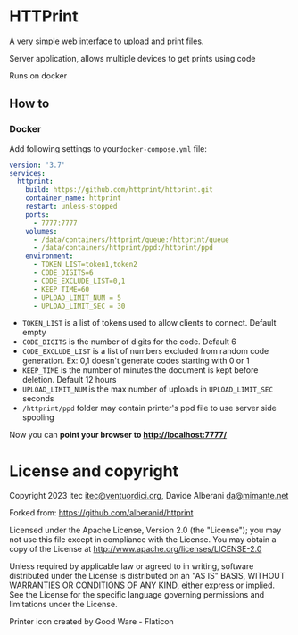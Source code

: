 # HTTPrint

A very simple web interface to upload and print files.

Server application, allows multiple devices to get prints using code

Runs on docker

## How to

### Docker

Add following settings to your`docker-compose.yml` file:

```yaml
version: '3.7'
services:
  httprint:
    build: https://github.com/httprint/httprint.git
    container_name: httprint
    restart: unless-stopped
    ports:
      - 7777:7777
    volumes:
      - /data/containers/httprint/queue:/httprint/queue
      - /data/containers/httprint/ppd:/httprint/ppd
    environment:
      - TOKEN_LIST=token1,token2
      - CODE_DIGITS=6
      - CODE_EXCLUDE_LIST=0,1
      - KEEP_TIME=60
      - UPLOAD_LIMIT_NUM = 5
      - UPLOAD_LIMIT_SEC = 30

  ```
  
  * `TOKEN_LIST` is a list of tokens used to allow clients to connect. Default empty
  * `CODE_DIGITS` is the number of digits for the code. Default 6
  * `CODE_EXCLUDE_LIST` is a list of numbers excluded from random code generation. Ex: 0,1 doesn't generate codes starting with 0 or 1 
  * `KEEP_TIME` is the number of minutes the document is kept before deletion. Default 12 hours
  * `UPLOAD_LIMIT_NUM` is the max number of uploads in `UPLOAD_LIMIT_SEC` seconds
  * `/httprint/ppd` folder may contain printer's ppd file to use server side spooling


Now you can **point your browser to [http://localhost:7777/](http://localhost:7777/)**


# License and copyright

Copyright 2023 itec <itec@ventuordici.org>, Davide Alberani <da@mimante.net>

Forked from: https://github.com/alberanid/httprint


Licensed under the Apache License, Version 2.0 (the "License");
you may not use this file except in compliance with the License.
You may obtain a copy of the License at http://www.apache.org/licenses/LICENSE-2.0

Unless required by applicable law or agreed to in writing, software
distributed under the License is distributed on an "AS IS" BASIS,
WITHOUT WARRANTIES OR CONDITIONS OF ANY KIND, either express or implied.
See the License for the specific language governing permissions and
limitations under the License.

Printer icon created by Good Ware - Flaticon
